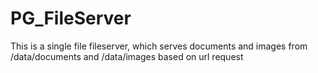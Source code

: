 # PG_FileServer

This is a single file fileserver, which serves documents and images from /data/documents and /data/images based on url request
